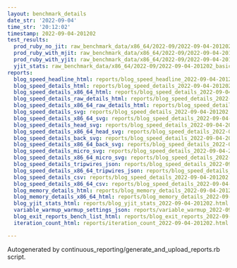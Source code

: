 ```yaml
---
layout: benchmark_details
date_str: '2022-09-04'
time_str: '20:12:02'
timestamp: 2022-09-04-201202
test_results:
  prod_ruby_no_jit: raw_benchmark_data/x86_64/2022-09/2022-09-04-201202_basic_benchmark_prod_ruby_no_jit.json
  prod_ruby_with_mjit: raw_benchmark_data/x86_64/2022-09/2022-09-04-201202_basic_benchmark_prod_ruby_with_mjit.json
  prod_ruby_with_yjit: raw_benchmark_data/x86_64/2022-09/2022-09-04-201202_basic_benchmark_prod_ruby_with_yjit.json
  yjit_stats: raw_benchmark_data/x86_64/2022-09/2022-09-04-201202_basic_benchmark_yjit_stats.json
reports:
  blog_speed_headline_html: reports/blog_speed_headline_2022-09-04-201202.html
  blog_speed_details_html: reports/blog_speed_details_2022-09-04-201202.html
  blog_speed_details_x86_64_html: reports/blog_speed_details_2022-09-04-201202.x86_64.html
  blog_speed_details_raw_details_html: reports/blog_speed_details_2022-09-04-201202.raw_details.html
  blog_speed_details_x86_64_raw_details_html: reports/blog_speed_details_2022-09-04-201202.x86_64.raw_details.html
  blog_speed_details_svg: reports/blog_speed_details_2022-09-04-201202.svg
  blog_speed_details_x86_64_svg: reports/blog_speed_details_2022-09-04-201202.x86_64.svg
  blog_speed_details_head_svg: reports/blog_speed_details_2022-09-04-201202.head.svg
  blog_speed_details_x86_64_head_svg: reports/blog_speed_details_2022-09-04-201202.x86_64.head.svg
  blog_speed_details_back_svg: reports/blog_speed_details_2022-09-04-201202.back.svg
  blog_speed_details_x86_64_back_svg: reports/blog_speed_details_2022-09-04-201202.x86_64.back.svg
  blog_speed_details_micro_svg: reports/blog_speed_details_2022-09-04-201202.micro.svg
  blog_speed_details_x86_64_micro_svg: reports/blog_speed_details_2022-09-04-201202.x86_64.micro.svg
  blog_speed_details_tripwires_json: reports/blog_speed_details_2022-09-04-201202.tripwires.json
  blog_speed_details_x86_64_tripwires_json: reports/blog_speed_details_2022-09-04-201202.x86_64.tripwires.json
  blog_speed_details_csv: reports/blog_speed_details_2022-09-04-201202.csv
  blog_speed_details_x86_64_csv: reports/blog_speed_details_2022-09-04-201202.x86_64.csv
  blog_memory_details_html: reports/blog_memory_details_2022-09-04-201202.html
  blog_memory_details_x86_64_html: reports/blog_memory_details_2022-09-04-201202.x86_64.html
  blog_yjit_stats_html: reports/blog_yjit_stats_2022-09-04-201202.html
  variable_warmup_warmup_settings_json: reports/variable_warmup_2022-09-04-201202.warmup_settings.json
  blog_exit_reports_bench_list_html: reports/blog_exit_reports_2022-09-04-201202.bench_list.html
  iteration_count_html: reports/iteration_count_2022-09-04-201202.html

---
```

Autogenerated by continuous_reporting/generate_and_upload_reports.rb script.
